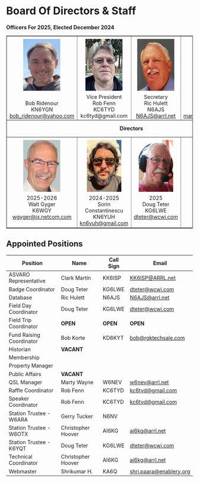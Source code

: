 # Board Of Directors & Staff

**Officers For 2025, Elected December 2024**


<table align="center" border="1" cellpadding="0" cellspacing="0" style="border-collapse:collapse" width="600">
    <tbody>
        <tr>
            <td valign="top" width="25%">
            <div align="center"><img src="/images/KN6YGN.jpeg" style="margin-top: 5px; margin-bottom: 5px; width: 100px; height: 140px;" alt="image" /><br />
            <span> </span><br />
            <span>Bob Ridenour<br />
            KN6YGN<br />
            <a href="mailto:bob_ridenour@yahoo.com">bob_ridenour@yahoo.com</a></span></div>
            </td>
            <td valign="top" width="25%">
            <div align="center"><img height="140" src="/images/KC6TYD-100.jpg" vspace="5" width="100" alt="image" /><br />
            <span>Vice President </span><br />
            <span>Rob Fenn</span><br />
            <span>KC6TYD</span><br />
            <a>kc6tyd@gmail.com</a></div>
            </td>
            <td valign="top" width="25%">
            <div align="center"><img height="140" src="/images/N6AJS-100.jpg" vspace="5" width="100" alt="image" /><br />
            <span>Secretary</span><br />
            <span>Ric Hulett</span><br />
            <span>N6AJS</span><br />
            <a href="mailto:N6AJS@arrl.net">N6AJS@arrl.net</a></div>
            </td>
            <td valign="top" width="25%">
            <div align="center"><img height="140" src="/images/k6wek.jpg" vspace="5" width="100" alt="image" /><br />
            <span>Treasurer</span><br />
            <span>Margaret Cooper</span><br />
            <span>K6WEK</span><br />
            <a href="mailto:margaret.k6wek@gmail.com">margaret.k6wek@gmail.com</a></div>
            </td>
        </tr>
        <tr>
            <td colspan="4" height="40">
            <div align="center"><span><b>Directors</b></span></div>
            </td>
        </tr>
        <tr>
            <td valign="top">
            <div align="center"><img height="140" src="/images/K6WGY-100-1.jpg" vspace="5" width="100" alt="image" /><br />
            <span>2025-2026</span><br />
            <span>Walt Gyger</span><br />
            <span>K6WGY</span><br />
            <a href="mailto:wgyger@ix.netcom.com">wgyger@ix.netcom.com</a></div>
            </td>
            <td  valign="top">
            <div align="center"><img alt="" src="/images/KN6YUH.jpg" style="margin-top: 5px; margin-bottom: 5px; width: 93px; height: 140px;" alt="image" /><br />
            <span>2024-2025</span><br />
            Sorin Constantinescu<br />
            KN6YUH<br />
            <a href="mailto:kn6yuh@gmail.com">kn6yuh@gmail.com</a></div>
            <div align="center"></div>
            </td>
            <td valign="top">
            <div align="center"><img alt="" src="/images/KG6LWE-100.jpg" style="margin-top: 5px; margin-bottom: 5px; width: 93px; height: 140px;" alt="image" /><br />
            <span>2025</span><br />
            <span>Doug Teter</span><br />
            <span>KG6LWE</span><br />
            <a href="mailto:dteter@wcwi.com">dteter@wcwi.com</a></div>
            </td>
            <td valign="top">
            <div align="center"><img alt="" src="/images/KI6LDM-100.jpg" style="margin-top: 5px; margin-bottom: 5px; width: 93px; height: 140px;" alt="image" /><br />
            <span>2025</span><br />
            <span>Darryl Presley</span><br />
            <span>KI6LDM</span><br />
            <a href="mailto:KI6LDM@arrl.net">KI6LDM@arrl.net</a></div>
            </td>
        </tr>
    </tbody>
</table>

## Appointed Positions

Position | Name | Call Sign | Email
---|---|---|---
ASVARO Representative           | Clark Martin          | KK6ISP    | <KK6ISP@ARRL.net>
Badge Coordinator               | Doug Teter            | KG6LWE    | <dteter@wcwi.com>
Database                        | Ric Hulett            | N6AJS     | <N6AJS@arrl.net>
Field Day Coordinator           | Doug Teter            | KG6LWE    | <dteter@wcwi.com>
Field Trip Coordinator          | __OPEN__              | __OPEN__  | __OPEN__
Fund Raising Coordinator        | Bob Korte             | KD6KYT    | <bob@rgktechsale.com>
Historian                       | __VACANT__            |           |
Membership                      |                       |           |
Property Manager                |                       |           |
Public Affairs                  | __VACANT__            |           |
QSL Manager                     | Marty Wayne           | W6NEV     | <w6nev@arrl.net>
Raffle Coordinator              | Rob Fenn              | KC6TYD    | <kc6tyd@gmail.com>
Speaker Coordinator             | Rob Fenn              | KC6TYD    | <kc6tyd@gmail.com>
Station Trustee - W6ARA         | Gerry Tucker          | N6NV      |
Station Trustee - W6OTX         | Christopher Hoover    | AI6KG     | <ai6kg@arrl.net>
Station Trustee - K6YQT         | Doug Teter            | KG6LWE    | <dteter@wcwi.com>
Technical Coordinator           | Christopher Hoover    | AI6KG     | <ai6kg@arrl.net>
Webmaster                       | Shrikumar H.          | KA6Q      | <shri.paara@enablery.org>

